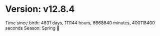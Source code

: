 # Version: v12.8.4
Time since birth: 4631 days, 111144 hours, 6668640 minutes, 400118400 seconds
Season: Spring 🌸
